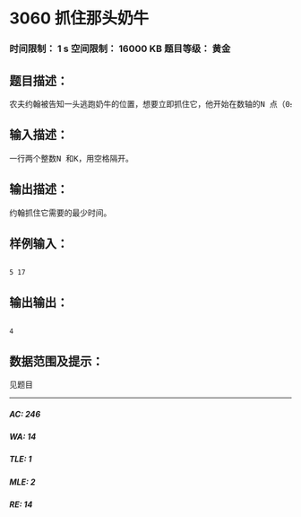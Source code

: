 # 3060 抓住那头奶牛   
### 时间限制： 1 s     空间限制： 16000 KB     题目等级： 黄金  
## 题目描述：  

<pre>
农夫约翰被告知一头逃跑奶牛的位置，想要立即抓住它，他开始在数轴的N 点（0≤N≤100000），奶牛在同一个数轴的K 点（0≤K≤100000）。约翰有两种移动方式：1 分钟内从x 点移动到x+1 或x-1；1 分钟内从x 点移动到2x。假设奶牛不会移动，约翰抓住它需要多少时间？
</pre>
  
  
## 输入描述：  

<pre>
一行两个整数N 和K，用空格隔开。
</pre>
  
  
## 输出描述：  

<pre>
约翰抓住它需要的最少时间。
</pre>
  
  
## 样例输入：  

<pre><code>
5 17
</code></pre>
  
  
## 输出输出：  

<pre><code>
4
</code></pre>
  
  
## 数据范围及提示：  

<pre>
见题目
</pre>
  
  
***  

##### AC: 246  
##### WA: 14  
##### TLE: 1  
##### MLE: 2  
##### RE: 14  
